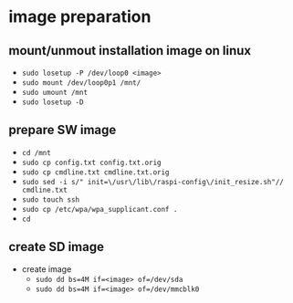 


# image preparation
## mount/unmout installation image on linux
 - `sudo losetup -P /dev/loop0 <image>`
 - `sudo mount /dev/loop0p1 /mnt/`
 - `sudo umount /mnt`
 - `sudo losetup -D`
## prepare SW image
 - `cd /mnt`
 - `sudo cp config.txt config.txt.orig`
 - `sudo cp cmdline.txt cmdline.txt.orig`
 - `sudo sed -i s/" init=\/usr\/lib\/raspi-config\/init_resize.sh"// cmdline.txt`                                                    
 - `sudo touch ssh`
 - `sudo cp /etc/wpa/wpa_supplicant.conf .`
 - `cd`

## create SD image
 - create image
 	- `sudo dd bs=4M if=<image> of=/dev/sda`
	- `sudo dd bs=4M if=<image> of=/dev/mmcblk0`
<!--stackedit_data:
eyJoaXN0b3J5IjpbNzkyNjg1MTE2XX0=
-->